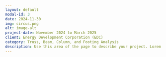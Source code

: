 ```yaml
---
layout: default
modal-id: 3
date: 2024-11-30
img: circus.png
alt: image-alt
project-date: November 2024 to March 2025
client: Energy Development Corporation (EDC)
category: Truss, Beam, Column, and Footing Analysis
description: Use this area of the page to describe your project. Lorem ipsum dolor sit amet, consectetur adipisicing elit. Mollitia neque assumenda ipsam nihil, molestias magnam, recusandae quos quis inventore quisquam velit asperiores, vitae? Reprehenderit soluta, eos quod consequuntur itaque. Nam.
---
```

